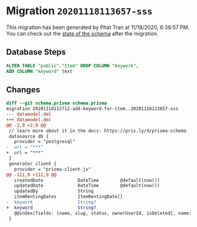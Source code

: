 # Migration `20201118113657-sss`

This migration has been generated by Phat Tran at 11/18/2020, 6:36:57 PM.
You can check out the [state of the schema](./schema.prisma) after the migration.

## Database Steps

```sql
ALTER TABLE "public"."Item" DROP COLUMN "keywork",
ADD COLUMN "keyword" text   
```

## Changes

```diff
diff --git schema.prisma schema.prisma
migration 20201118112712-add-keyword-for-item..20201118113657-sss
--- datamodel.dml
+++ datamodel.dml
@@ -2,9 +2,9 @@
 // learn more about it in the docs: https://pris.ly/d/prisma-schema
 datasource db {
   provider = "postgresql"
-  url = "***"
+  url = "***"
 }
 generator client {
   provider = "prisma-client-js"
@@ -111,9 +111,9 @@
   createdDate             DateTime        @default(now())
   updatedDate             DateTime        @default(now())
   updatedBy               String
   itemRentingDates        ItemRentingDate[]
-  keywork                 String?
+  keyword                 String?
   @@index(fields: [name, slug, status, ownerUserId, isDeleted], name: "item_main_index")
 }
```



